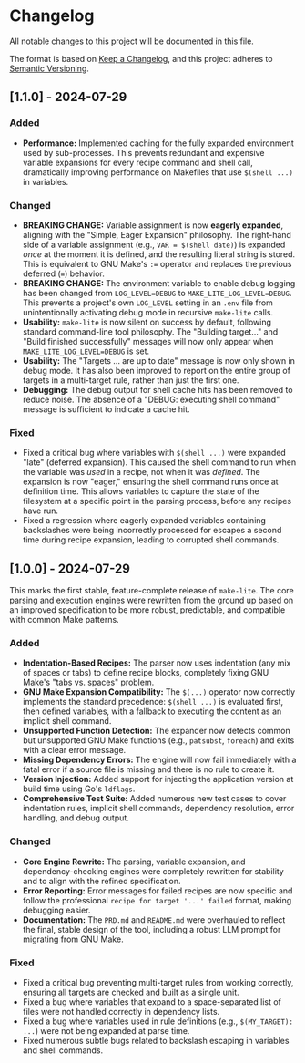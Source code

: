 # Changelog

All notable changes to this project will be documented in this file.

The format is based on [Keep a Changelog](https://keepachangelog.com/en/1.0.0/),
and this project adheres to [Semantic Versioning](https://semver.org/spec/v2.0.0.html).

## [1.1.0] - 2024-07-29

### Added

-   **Performance:** Implemented caching for the fully expanded environment used by sub-processes. This prevents redundant and expensive variable expansions for every recipe command and shell call, dramatically improving performance on Makefiles that use `$(shell ...)` in variables.

### Changed

-   **BREAKING CHANGE:** Variable assignment is now **eagerly expanded**, aligning with the "Simple, Eager Expansion" philosophy. The right-hand side of a variable assignment (e.g., `VAR = $(shell date)`) is expanded *once* at the moment it is defined, and the resulting literal string is stored. This is equivalent to GNU Make's `:=` operator and replaces the previous deferred (`=`) behavior.
-   **BREAKING CHANGE:** The environment variable to enable debug logging has been changed from `LOG_LEVEL=DEBUG` to `MAKE_LITE_LOG_LEVEL=DEBUG`. This prevents a project's own `LOG_LEVEL` setting in an `.env` file from unintentionally activating debug mode in recursive `make-lite` calls.
-   **Usability:** `make-lite` is now silent on success by default, following standard command-line tool philosophy. The "Building target..." and "Build finished successfully" messages will now only appear when `MAKE_LITE_LOG_LEVEL=DEBUG` is set.
-   **Usability:** The "Targets ... are up to date" message is now only shown in debug mode. It has also been improved to report on the entire group of targets in a multi-target rule, rather than just the first one.
-   **Debugging:** The debug output for shell cache hits has been removed to reduce noise. The absence of a "DEBUG: executing shell command" message is sufficient to indicate a cache hit.

### Fixed

-   Fixed a critical bug where variables with `$(shell ...)` were expanded "late" (deferred expansion). This caused the shell command to run when the variable was *used* in a recipe, not when it was *defined*. The expansion is now "eager," ensuring the shell command runs once at definition time. This allows variables to capture the state of the filesystem at a specific point in the parsing process, before any recipes have run.
-   Fixed a regression where eagerly expanded variables containing backslashes were being incorrectly processed for escapes a second time during recipe expansion, leading to corrupted shell commands.

## [1.0.0] - 2024-07-29

This marks the first stable, feature-complete release of `make-lite`. The core parsing and execution engines were rewritten from the ground up based on an improved specification to be more robust, predictable, and compatible with common Make patterns.

### Added

-   **Indentation-Based Recipes:** The parser now uses indentation (any mix of spaces or tabs) to define recipe blocks, completely fixing GNU Make's "tabs vs. spaces" problem.
-   **GNU Make Expansion Compatibility:** The `$(...)` operator now correctly implements the standard precedence: `$(shell ...)` is evaluated first, then defined variables, with a fallback to executing the content as an implicit shell command.
-   **Unsupported Function Detection:** The expander now detects common but unsupported GNU Make functions (e.g., `patsubst`, `foreach`) and exits with a clear error message.
-   **Missing Dependency Errors:** The engine will now fail immediately with a fatal error if a source file is missing and there is no rule to create it.
-   **Version Injection:** Added support for injecting the application version at build time using Go's `ldflags`.
-   **Comprehensive Test Suite:** Added numerous new test cases to cover indentation rules, implicit shell commands, dependency resolution, error handling, and debug output.

### Changed

-   **Core Engine Rewrite:** The parsing, variable expansion, and dependency-checking engines were completely rewritten for stability and to align with the refined specification.
-   **Error Reporting:** Error messages for failed recipes are now specific and follow the professional `recipe for target '...' failed` format, making debugging easier.
-   **Documentation:** The `PRD.md` and `README.md` were overhauled to reflect the final, stable design of the tool, including a robust LLM prompt for migrating from GNU Make.

### Fixed

-   Fixed a critical bug preventing multi-target rules from working correctly, ensuring all targets are checked and built as a single unit.
-   Fixed a bug where variables that expand to a space-separated list of files were not handled correctly in dependency lists.
-   Fixed a bug where variables used in rule definitions (e.g., `$(MY_TARGET): ...`) were not being expanded at parse time.
-   Fixed numerous subtle bugs related to backslash escaping in variables and shell commands.
